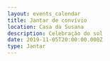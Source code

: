 ```yaml
---
layout: events_calendar
title: Jantar de convívio
location: Casa da Susana
description: Celebração do sol
date: 2019-11-05T20:00:00.000Z
type: Jantar
---
```


